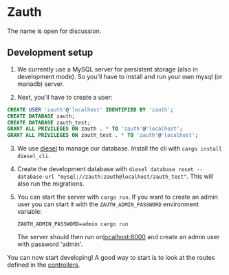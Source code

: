 # Zauth

The name is open for discussion.

## Development setup

1. We currently use a MySQL server for persistent storage (also in development 
  mode). So you'll have to install and run your own mysql (or mariadb) server.

2. Next, you'll have to create a user:
```sql
CREATE USER 'zauth'@'localhost' IDENTIFIED BY 'zauth';
CREATE DATABASE zauth;
CREATE DATABASE zauth_test;
GRANT ALL PRIVILEGES ON zauth . * TO 'zauth'@'localhost';
GRANT ALL PRIVILEGES ON zauth_test . * TO 'zauth'@'localhost';
```

3. We use [diesel](http://diesel.rs/) to manage our database. Install the cli
  with `cargo install diesel_cli`.

4. Create the development database with
  `diesel database reset --database-url "mysql://zauth:zauth@localhost/zauth_test"`.
  This will also run the migrations.

5. You can start the server with `cargo run`.
   If you want to create an admin user you can start it with the
   `ZAUTH_ADMIN_PASSWORD` environment variable:
    ```
    ZAUTH_ADMIN_PASSWORD=admin cargo run
    ```
   The server should then run on[localhost:8000](http://localhost:8000) and create
   an admin user with password 'admin'.

You can now start developing! A good way to start is to look at the routes defined in the [controllers](./src/controllers/).
